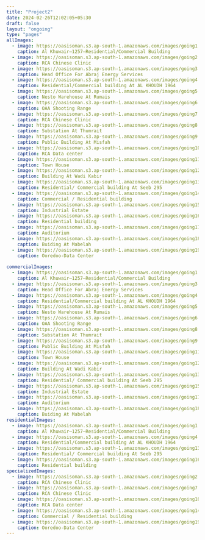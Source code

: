 ```yaml
---
title: "Project2"
date: 2024-02-26T12:02:05+05:30
draft: false
layout: "ongoing"
type: "pages"
allImages: 
  - image: https://oasisoman.s3.ap-south-1.amazonaws.com/images/going1.jpg
    caption: Al Khuwair–1257–Residential/Commercial Building
  - image: https://oasisoman.s3.ap-south-1.amazonaws.com/images/going2.jpg
    caption: RCA Chinese Clinic
  - image: https://oasisoman.s3.ap-south-1.amazonaws.com/images/going3.jpg
    caption: Head Office For Abraj Energy Services
  - image: https://oasisoman.s3.ap-south-1.amazonaws.com/images/going4.jpg
    caption: Residential/Commercial building At AL KHOUDH 1964
  - image: https://oasisoman.s3.ap-south-1.amazonaws.com/images/going5.jpg
    caption: Nesto Warehouse At Rumais
  - image: https://oasisoman.s3.ap-south-1.amazonaws.com/images/going6.jfif
    caption: OAA Shooting Range
  - image: https://oasisoman.s3.ap-south-1.amazonaws.com/images/going7.jpg
    caption: RCA Chinese Clinic
  - image: https://oasisoman.s3.ap-south-1.amazonaws.com/images/going8.jpg
    caption: Substation At Thumrait
  - image: https://oasisoman.s3.ap-south-1.amazonaws.com/images/going9.jpg
    caption: Public Building At Misfah
  - image: https://oasisoman.s3.ap-south-1.amazonaws.com/images/going10.jpeg
    caption: RCA Data center
  - image: https://oasisoman.s3.ap-south-1.amazonaws.com/images/going11.jpg
    caption: Town House
  - image: https://oasisoman.s3.ap-south-1.amazonaws.com/images/going12.jpg
    caption: Building At Wadi Kabir
  - image: https://oasisoman.s3.ap-south-1.amazonaws.com/images/going13.jpg
    caption: Residential/ Commercial building At Seeb 295
  - image: https://oasisoman.s3.ap-south-1.amazonaws.com/images/going14.jpg
    caption: Commercial / Residential building
  - image: https://oasisoman.s3.ap-south-1.amazonaws.com/images/going15.jpg
    caption: Industrial Estate
  - image: https://oasisoman.s3.ap-south-1.amazonaws.com/images/going16.jpg
    caption: Residential building
  - image: https://oasisoman.s3.ap-south-1.amazonaws.com/images/going17.jpg
    caption: Auditorium
  - image: https://oasisoman.s3.ap-south-1.amazonaws.com/images/going18.jpg
    caption: Buiding At Mabelah
  - image: https://oasisoman.s3.ap-south-1.amazonaws.com/images/going19.jpg
    caption: Ooredoo-Data Center
 
commercialImages:
  - image: https://oasisoman.s3.ap-south-1.amazonaws.com/images/going1.jpg
    caption: Al Khuwair–1257–Residential/Commercial Building
  - image: https://oasisoman.s3.ap-south-1.amazonaws.com/images/going3.jpg
    caption: Head Office For Abraj Energy Services
  - image: https://oasisoman.s3.ap-south-1.amazonaws.com/images/going4.jpg
    caption: Residential/Commercial building At AL KHOUDH 1964
  - image: https://oasisoman.s3.ap-south-1.amazonaws.com/images/going5.jpg
    caption: Nesto Warehouse At Rumais
  - image: https://oasisoman.s3.ap-south-1.amazonaws.com/images/going6.jfif
    caption: OAA Shooting Range
  - image: https://oasisoman.s3.ap-south-1.amazonaws.com/images/going8.jpg
    caption: Substation At Thumrait
  - image: https://oasisoman.s3.ap-south-1.amazonaws.com/images/going9.jpg
    caption: Public Building At Misfah
  - image: https://oasisoman.s3.ap-south-1.amazonaws.com/images/going11.jpg
    caption: Town House
  - image: https://oasisoman.s3.ap-south-1.amazonaws.com/images/going12.jpg
    caption: Building At Wadi Kabir
  - image: https://oasisoman.s3.ap-south-1.amazonaws.com/images/going13.jpg
    caption: Residential/ Commercial building At Seeb 295
  - image: https://oasisoman.s3.ap-south-1.amazonaws.com/images/going15.jpg
    caption: Industrial Estate
  - image: https://oasisoman.s3.ap-south-1.amazonaws.com/images/going17.jpg
    caption: Auditorium
  - image: https://oasisoman.s3.ap-south-1.amazonaws.com/images/going18.jpg
    caption: Buiding At Mabelah
residentialImages:
  - image: https://oasisoman.s3.ap-south-1.amazonaws.com/images/going1.jpg
    caption: Al Khuwair–1257–Residential/Commercial Building
  - image: https://oasisoman.s3.ap-south-1.amazonaws.com/images/going4.jpg
    caption: Residential/Commercial building At AL KHOUDH 1964
  - image: https://oasisoman.s3.ap-south-1.amazonaws.com/images/going13.jpg
    caption: Residential/ Commercial building At Seeb 295
  - image: https://oasisoman.s3.ap-south-1.amazonaws.com/images/going16.jpg
    caption: Residential building
specializedImages:
  - image: https://oasisoman.s3.ap-south-1.amazonaws.com/images/going2.jpg
    caption: RCA Chinese Clinic
  - image: https://oasisoman.s3.ap-south-1.amazonaws.com/images/going7.jpg
    caption: RCA Chinese Clinic
  - image: https://oasisoman.s3.ap-south-1.amazonaws.com/images/going10.jpeg
    caption: RCA Data center
  - image: https://oasisoman.s3.ap-south-1.amazonaws.com/images/going14.jpg
    caption: Commercial / Residential building
  - image: https://oasisoman.s3.ap-south-1.amazonaws.com/images/going19.jpg
    caption: Ooredoo-Data Center  
---
```



